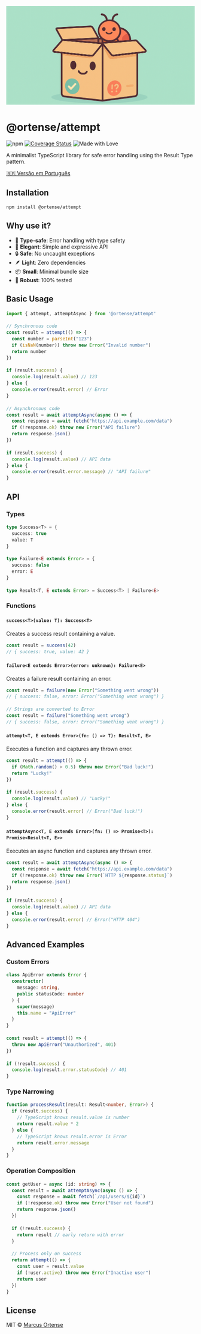 ![Functors banner - the attempt mascot generated by dall-e 2](https://raw.githubusercontent.com/ortense/attempt/main/media/mascot.png)

# @ortense/attempt
![npm](https://img.shields.io/npm/v/@ortense/attempt)
[![Coverage Status](https://coveralls.io/repos/github/ortense/attempt/badge.svg)](https://coveralls.io/github/ortense/attempt)
![Made with Love](https://img.shields.io/badge/Made%20with-%E2%9D%A4-red)


A minimalist TypeScript library for safe error handling using the Result Type pattern.

[🇧🇷 Versão em Português](README.pt-br.md)

## Installation

```bash
npm install @ortense/attempt
```

## Why use it?

- 🎯 **Type-safe**: Error handling with type safety
- 🎨 **Elegant**: Simple and expressive API
- 🔒 **Safe**: No uncaught exceptions
- 🪶 **Light**: Zero dependencies
- 📦 **Small**: Minimal bundle size
- 💪 **Robust**: 100% tested

## Basic Usage

```typescript
import { attempt, attemptAsync } from '@ortense/attempt'

// Synchronous code
const result = attempt(() => {
  const number = parseInt("123")
  if (isNaN(number)) throw new Error("Invalid number")
  return number
})

if (result.success) {
  console.log(result.value) // 123
} else {
  console.error(result.error) // Error
}

// Asynchronous code
const result = await attemptAsync(async () => {
  const response = await fetch("https://api.example.com/data")
  if (!response.ok) throw new Error("API failure")
  return response.json()
})

if (result.success) {
  console.log(result.value) // API data
} else {
  console.error(result.error.message) // "API failure"
}
```

## API

### Types

```typescript
type Success<T> = {
  success: true
  value: T
}

type Failure<E extends Error> = {
  success: false
  error: E
}

type Result<T, E extends Error> = Success<T> | Failure<E>
```

### Functions

#### `success<T>(value: T): Success<T>`
Creates a success result containing a value.

```typescript
const result = success(42)
// { success: true, value: 42 }
```

#### `failure<E extends Error>(error: unknown): Failure<E>`
Creates a failure result containing an error.

```typescript
const result = failure(new Error("Something went wrong"))
// { success: false, error: Error("Something went wrong") }

// Strings are converted to Error
const result = failure("Something went wrong")
// { success: false, error: Error("Something went wrong") }
```

#### `attempt<T, E extends Error>(fn: () => T): Result<T, E>`
Executes a function and captures any thrown error.

```typescript
const result = attempt(() => {
  if (Math.random() > 0.5) throw new Error("Bad luck!")
  return "Lucky!"
})

if (result.success) {
  console.log(result.value) // "Lucky!"
} else {
  console.error(result.error) // Error("Bad luck!")
}
```

#### `attemptAsync<T, E extends Error>(fn: () => Promise<T>): Promise<Result<T, E>>`
Executes an async function and captures any thrown error.

```typescript
const result = await attemptAsync(async () => {
  const response = await fetch("https://api.example.com/data")
  if (!response.ok) throw new Error(`HTTP ${response.status}`)
  return response.json()
})

if (result.success) {
  console.log(result.value) // API data
} else {
  console.error(result.error) // Error("HTTP 404")
}
```

## Advanced Examples

### Custom Errors

```typescript
class ApiError extends Error {
  constructor(
    message: string,
    public statusCode: number
  ) {
    super(message)
    this.name = "ApiError"
  }
}

const result = attempt(() => {
  throw new ApiError("Unauthorized", 401)
})

if (!result.success) {
  console.log(result.error.statusCode) // 401
}
```

### Type Narrowing

```typescript
function processResult(result: Result<number, Error>) {
  if (result.success) {
    // TypeScript knows result.value is number
    return result.value * 2
  } else {
    // TypeScript knows result.error is Error
    return result.error.message
  }
}
```

### Operation Composition

```typescript
const getUser = async (id: string) => {
  const result = await attemptAsync(async () => {
    const response = await fetch(`/api/users/${id}`)
    if (!response.ok) throw new Error("User not found")
    return response.json()
  })

  if (!result.success) {
    return result // early return with error
  }

  // Process only on success
  return attempt(() => {
    const user = result.value
    if (!user.active) throw new Error("Inactive user")
    return user
  })
}
```

## License

MIT © [Marcus Ortense](https://github.com/ortense)